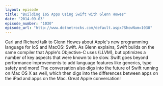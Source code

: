 ```yaml
---
layout: episode
title: "Building IoS Apps Using Swift with Glenn Howes"
date: "2014-09-03"
episode_number: "1030"
episode_url: "http://www.dotnetrocks.com/default.aspx?ShowNum=1030"
---
```


Carl and Richard talk to Glenn Howes about Apple's new programming language for IoS and MacOS: Swift. As Glenn explains, Swift builds on the same compiler that Apple's Objective-C uses (LLVM), but optimizes a number of key aspects that were known to be slow. Swift goes beyond performance improvements to add language features like generics, type safety and more! The conversation also digs into the future of Swift running on Mac OS X as well, which then digs into the differences between apps on the iPad and apps on the Mac. Great Apple conversation!
